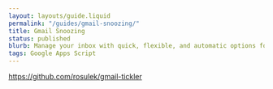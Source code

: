 ```yaml
---
layout: layouts/guide.liquid
permalink: "/guides/gmail-snoozing/"
title: Gmail Snoozing
status: published
blurb: Manage your inbox with quick, flexible, and automatic options for "snoozing" emails until later.
tags: Google Apps Script
---
```

https://github.com/rosulek/gmail-tickler
